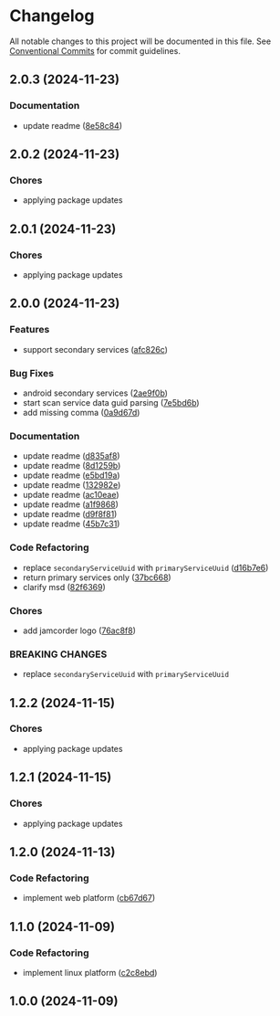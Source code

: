 # Changelog

All notable changes to this project will be documented in this file. See [Conventional Commits](https://www.conventionalcommits.org) for commit guidelines.

## 2.0.3 (2024-11-23)

### Documentation

* update readme ([8e58c84](https://github.com/tnc1997/flutter-blue-plus/commit/8e58c8452ff41e50b3e47d612fcb29fdae179e3d))

## 2.0.2 (2024-11-23)

### Chores

* applying package updates

## 2.0.1 (2024-11-23)

### Chores

* applying package updates

## 2.0.0 (2024-11-23)

### Features

* support secondary services ([afc826c](https://github.com/tnc1997/flutter-blue-plus/commit/afc826cd9468b18152ba72068bc7ff43900b8d6b))

### Bug Fixes

* android secondary services ([2ae9f0b](https://github.com/tnc1997/flutter-blue-plus/commit/2ae9f0bc7685e300c1f77a736821ee0170f2d294))
* start scan service data guid parsing ([7e5bd6b](https://github.com/tnc1997/flutter-blue-plus/commit/7e5bd6b4eb60f971e6c297d048b779ea85d15e1a))
* add missing comma ([0a9d67d](https://github.com/tnc1997/flutter-blue-plus/commit/0a9d67d2e2caf9bc61fcc2f879fac2aab7212e6a))

### Documentation

* update readme ([d835af8](https://github.com/tnc1997/flutter-blue-plus/commit/d835af897facf95fa39e5b12d59740a3fe1e4215))
* update readme ([8d1259b](https://github.com/tnc1997/flutter-blue-plus/commit/8d1259bfd43880ecea8abd14eb1d48b45105612b))
* update readme ([e5bd19a](https://github.com/tnc1997/flutter-blue-plus/commit/e5bd19ad8fcd57251de2739729a4a4426fba208f))
* update readme ([132982e](https://github.com/tnc1997/flutter-blue-plus/commit/132982efed6b984a00a2459f7f45f8f1d66084b0))
* update readme ([ac10eae](https://github.com/tnc1997/flutter-blue-plus/commit/ac10eae572b46ba0fb75f39493690c0a001e8221))
* update readme ([a1f9868](https://github.com/tnc1997/flutter-blue-plus/commit/a1f9868741971b7fe1b5f5ad03b7577fdd40e270))
* update readme ([d9f8f81](https://github.com/tnc1997/flutter-blue-plus/commit/d9f8f81b4ecfb057a941a50bc1f5a866d2884075))
* update readme ([45b7c31](https://github.com/tnc1997/flutter-blue-plus/commit/45b7c319e0b36fdf16a868dc96cbad740db48585))

### Code Refactoring

* replace `secondaryServiceUuid` with `primaryServiceUuid` ([d16b7e6](https://github.com/tnc1997/flutter-blue-plus/commit/d16b7e6cf017081bf1ec117c800c00de198b8fe8))
* return primary services only ([37bc668](https://github.com/tnc1997/flutter-blue-plus/commit/37bc66811c39143980635aaaef3ce0c5094af1d1))
* clarify msd ([82f6369](https://github.com/tnc1997/flutter-blue-plus/commit/82f6369070ca29d934eb86bbd295375bd3b8119f))

### Chores

* add jamcorder logo ([76ac8f8](https://github.com/tnc1997/flutter-blue-plus/commit/76ac8f84edefa98862f141c6ad5dfb3e64a4e2cf))

### BREAKING CHANGES

* replace `secondaryServiceUuid` with `primaryServiceUuid`

## 1.2.2 (2024-11-15)

### Chores

* applying package updates

## 1.2.1 (2024-11-15)

### Chores

* applying package updates

## 1.2.0 (2024-11-13)

### Code Refactoring

* implement web platform ([cb67d67](https://github.com/tnc1997/flutter-blue-plus/commit/cb67d674b2f1fbd9507ea6d1cb494b05b7a1ff61))

## 1.1.0 (2024-11-09)

### Code Refactoring

* implement linux platform ([c2c8ebd](https://github.com/tnc1997/flutter-blue-plus/commit/c2c8ebdfab75d685aba99b265f169f8baacc33eb))

## 1.0.0 (2024-11-09)
